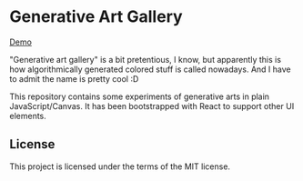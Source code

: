 # Generative Art Gallery

[Demo](http://dannycalleri.github.io/generative-art-gallery)

"Generative art gallery" is a bit pretentious, I know, but apparently this is how algorithmically generated colored stuff is called nowadays.
And I have to admit the name is pretty cool :D

This repository contains some experiments of generative arts in plain JavaScript/Canvas.
It has been bootstrapped with React to support other UI elements.

## License

This project is licensed under the terms of the MIT license.
